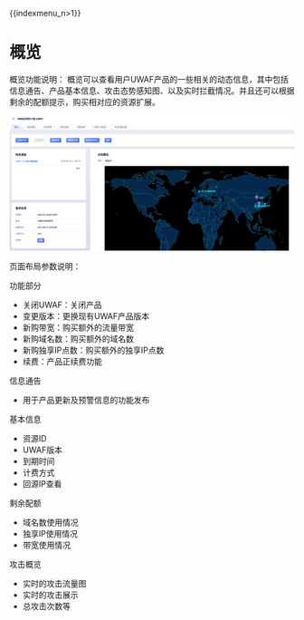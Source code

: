 {{indexmenu_n>1}}

# 概览

概览功能说明：
	概览可以查看用户UWAF产品的一些相关的动态信息，其中包括信息通告、产品基本信息、攻击态势感知图、以及实时拦截情况。并且还可以根据剩余的配额提示，购买相对应的资源扩展。

![](../images/opintro/waf41.png)

页面布局参数说明：

功能部分

  - 关闭UWAF：关闭产品
  - 变更版本：更换现有UWAF产品版本
  - 新购带宽：购买额外的流量带宽
  - 新购域名数：购买额外的域名数
  - 新购独享IP点数：购买额外的独享IP点数
  - 续费：产品正续费功能

信息通告

  - 用于产品更新及预警信息的功能发布 

基本信息

  - 资源ID
  - UWAF版本
  - 到期时间
  - 计费方式
  - 回源IP查看

剩余配额

  - 域名数使用情况
  - 独享IP使用情况
  - 带宽使用情况

攻击概览

  - 实时的攻击流量图
  - 实时的攻击展示
  - 总攻击次数等
